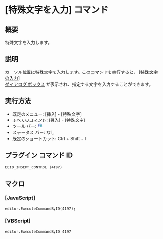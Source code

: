 # \[特殊文字を入力\] コマンド

## 概要

特殊文字を入力します。

## 説明

カーソル位置に特殊文字を入力します。このコマンドを実行すると、 [\[特殊文字の入力\] \
ダイアログ ボックス](../../dlg/insert_special/index) が表示され、指定する文字を入力することができます。

## 実行方法

- 既定のメニュー: \[挿入\] \- \[特殊文字\]
- [すべてのコマンド](../../glossary/allcommands): \[挿入\] \- \[特殊文字\]
- ツール バー: ![](../../images/insertcontrol.gif)
- ステータス バー: なし
- 既定のショートカット: Ctrl + Shift + I

## プラグイン コマンド ID

```
EEID_INSERT_CONTROL (4197)
```

## マクロ

### \[JavaScript\]

```
editor.ExecuteCommandByID(4197);
```

### \[VBScript\]

```
editor.ExecuteCommandByID 4197
```
